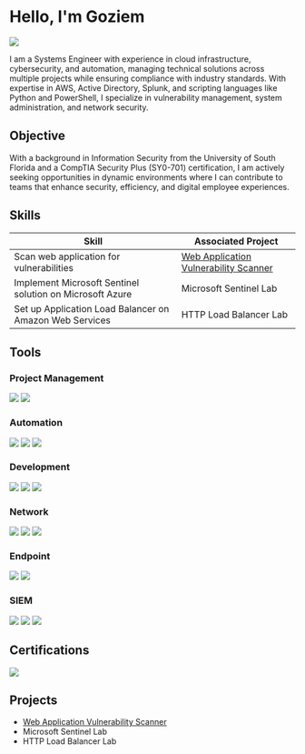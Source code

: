 # Hello, I'm Goziem
<a href="https://linkedin.com/in/goziemnwafor"><img src="https://img.shields.io/badge/-LinkedIn-0072b1?&style=for-the-badge&logo=linkedin&logoColor=white" /></a>


I am a Systems Engineer with experience in cloud infrastructure, cybersecurity, and automation, managing technical solutions across multiple projects while ensuring compliance with industry standards. With expertise in AWS, Active Directory, Splunk, and scripting languages like Python and PowerShell, I specialize in vulnerability management, system administration, and network security.

## Objective

With a background in Information Security from the University of South Florida and a CompTIA Security Plus (SY0-701) certification, I am actively seeking opportunities in dynamic environments where I can contribute to teams that enhance security, efficiency, and digital employee experiences. 

## Skills

| Skill                                         | Associated Project         |
|-----------------------------------------------|----------------------------|
| Scan web application for vulnerabilities | <a href="https://github.com/GoziemNwafor/Web-Application-Vulnerability-Scanner/tree/main">Web Application Vulnerability Scanner</a> |
| Implement Microsoft Sentinel solution on Microsoft Azure | Microsoft Sentinel Lab|
| Set up Application Load Balancer on Amazon Web Services | HTTP Load Balancer Lab|




## Tools

### Project Management
<div>
    <img src="https://img.shields.io/badge/-JIRA-0078D4?&style=for-the-badge&logo=Microsoft&logoColor=white" />
    <img src="https://img.shields.io/badge/-Confluence-EF3B2D?&style=for-the-badge&logo=Suricata&logoColor=white" />
</div>

### Automation
<div>
    <img src="https://img.shields.io/badge/-Selenium-0078D4?&style=for-the-badge&logo=Microsoft&logoColor=white" />
    <img src="https://img.shields.io/badge/-Jenkins-EF3B2D?&style=for-the-badge&logo=Suricata&logoColor=white" />
    <img src="https://img.shields.io/badge/-Apache JMeter-777BB4?&style=for-the-badge&logo=Zeek&logoColor=white" />
</div>

### Development
<div>
    <img src="https://img.shields.io/badge/-Python-4B275F?&style=for-the-badge&logo=Velociraptor&logoColor=white" />
    <img src="https://img.shields.io/badge/-HTML-EF3B2D?&style=for-the-badge&logo=Suricata&logoColor=white" />
    <img src="https://img.shields.io/badge/-CSS-777BB4?&style=for-the-badge&logo=Zeek&logoColor=white" />
</div>

### Network
<div>
    <img src="https://img.shields.io/badge/-Wireshark-1679A7?&style=for-the-badge&logo=Wireshark&logoColor=white" />
    <img src="https://img.shields.io/badge/-Suricata-EF3B2D?&style=for-the-badge&logo=Suricata&logoColor=white" />
    <img src="https://img.shields.io/badge/-Zeek-777BB4?&style=for-the-badge&logo=Zeek&logoColor=white" />
</div>

### Endpoint
<div>
    <img src="https://img.shields.io/badge/-Microsoft_Defender_for_Endpoint-00A4EF?&style=for-the-badge&logo=Microsoft&logoColor=white" />
    <img src="https://img.shields.io/badge/-Velociraptor-4B275F?&style=for-the-badge&logo=Velociraptor&logoColor=white" />
</div>

### SIEM
<div>
    <img src="https://img.shields.io/badge/-Microsoft_Sentinel-0078D4?&style=for-the-badge&logo=Microsoft&logoColor=white" />
    <img src="https://img.shields.io/badge/-Splunk-000000?&style=for-the-badge&logo=Splunk&logoColor=white" />
    <img src="https://img.shields.io/badge/-Elastic-005571?&style=for-the-badge&logo=Elastic&logoColor=white" />
</div>

## Certifications
 
<div>
<img src="https://img.shields.io/badge/-Security%2B-FF0000?&style=for-the-badge&logo=CompTIA&logoColor=white" />

</div>

## Projects
- <a href="https://github.com/GoziemNwafor/Web-Application-Vulnerability-Scanner/tree/main">Web Application Vulnerability Scanner</a>
- Microsoft Sentinel Lab
- HTTP Load Balancer Lab
  
